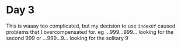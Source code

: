 # Day 3

  This is waaay too complicated, but my decision to use `indexOf` caused problems that I overcompensated for.
  eg ...999...999... looking for the second 999
  or ...999...9... looking for the solitary 9

